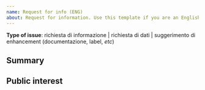 ```yaml
---
name: Request for info (ENG)
about: Request for information. Use this template if you are an English speaker
---
```


<!--
Thank you for your interest in this repository.
Before making your contribution, please bear in mind that this is a data set with the sole intention of informing the public, maintained by a few staff of the Italian Civil Protection Department.
While contributions and interest are welcome, we cannot respond to every request timeously.
In general, we can accept issues related to:
  - requests for information in scope
  - requests for data in scope
  - suggestions for improvement of the repository, documents, data, metadata or the graphical dashboard

Before you open an issue:
  - please do a search of the existing issues (including closed issues) which may already address you request
  - Please try to describe how your request will add to the public benefit of this repository
  - remove the commented text above here
-->

**Type of issue**: <!-- eliminare tutti non-relativi --> richiesta di informazione | richiesta di dati | suggerimento di enhancement (documentazione, label, _etc_)

## Summary

<!-- Provide a summary of your request below
-->

## Public interest

<!-- Provide a description of the public benefit of this request -->
